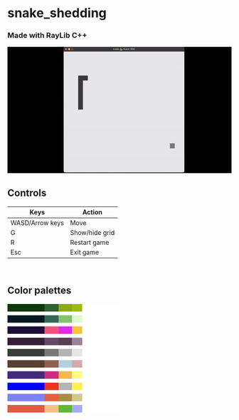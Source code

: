 # snake_shedding

### Made with RayLib C++

![](./demo.gif)


## Controls

| Keys             | Action           |
|------------------|------------------|
| WASD/Arrow keys  | Move              |
| G                | Show/hide grid    |
| R                | Restart game      |
| Esc              | Exit game         |

<br>

## Color palettes

<img src="./color_palettes.png" width="50%" alt="Color Palettes">

